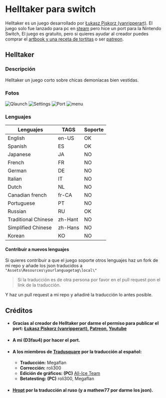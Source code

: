 # Helltaker para switch
Helltaker es un juego desarrollado por [Łukasz Piskorz (vanripperart)](https://twitter.com/vanripperart).
El juego solo fue lanzado para pc en [steam](https://store.steampowered.com/app/1289310/Helltaker/) pero hice un port para la Nintendo Switch, El juego es gratuito, pero si quieres ayudar al creador puedes comprar el [artbook y una receta de tortitas](https://store.steampowered.com/app/1298590/Helltaker_Artbook__Pancake_Recipe/) o ser [patreon](https://www.patreon.com/vanripper).
## Helltaker
### Descripción
Helltaker un juego corto sobre chicas demoníacas bien vestidas.
### Fotos
![Qlaunch](https://media.discordapp.net/attachments/519986961382113283/724541444169400372/ZfQ7.jpg)
![Settings](https://media.discordapp.net/attachments/519986961382113283/724541445339349042/G8rl.jpg)
![Port](https://media.discordapp.net/attachments/519986961382113283/724541446715342858/AZMR.jpg)
![menu](https://media.discordapp.net/attachments/519986961382113283/724541442143420466/DZxX.jpg)
### Lenguajes
| Lenguajes | TAGS | Soporte |
| -- | -- | -- |
| English | en-US | OK |
| Spanish | ES | OK |
| Japanese | JA | NO |
| French| FR | NO |
| German | DE | NO |
| Italian | IT | NO |
| Dutch | NL | NO |
| Canadian french | fr-CA | NO |
| Portuguese | PT | NO |
| Russian | RU | OK |
| Traditional Chinese | zh-Hant | NO |
| Simplified Chinese | zh-Hans | NO |
| Korean | KO | NO |

#### Contribuir a nuevos lenguajes
Si quieres contribuir a que el juego soporte otros lenguajes haz un fork de mi repo y añade los json traducidos a `"Assets\Resources\yourlanguagetag\local\"` 

> Si la traducción es de otra persona por favor en el pull request pon el link de la traducción.

Y haz un pull request a mi repo y añadiré la traducción lo antes posible.

## Créditos

* #### Gracias al creador de Helltaker por darme el permiso para publicar el port: [Łukasz Piskorz (vanripperart)](https://twitter.com/vanripperart), [Patreon](https://www.patreon.com/vanripper), [Youtube](https://www.youtube.com/user/vanripper17)
* #### A mi (D3fau4) por hacer el port.
* #### A los miembros de [Tradusquare](https://tradusquare.es/ficha.php?helltaker) por la traducción al español:
	* **Traducción:** Megaflan
	* **Corrección:** roli300
	* **Edición de gráficos: (PC)** [All-Ice Team](https://alliceteam.altervista.org/)
	* **Betatesting: (PC)** roli300, Megaflan
* #### [Hropt](https://vgtimes.ru/games/helltaker/files/russianizers/22778-rusifikator-ot-hropt-.html) por la traducción al ruso (y a mathew77 por darme los json).
